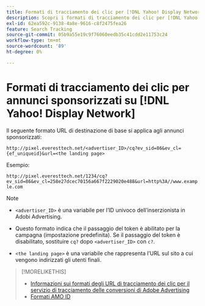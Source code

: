 ```yaml
---
title: Formati di tracciamento dei clic per [!DNL Yahoo! Display Network]
description: Scopri i formati di tracciamento dei clic per [!DNL Yahoo! Display Network] account.
exl-id: 62ea592c-9138-4a8e-9616-c8f2475fea26
feature: Search Tracking
source-git-commit: 05b9a55e19c9f76060eedb35c41cdd2e11753c24
workflow-type: tm+mt
source-wordcount: '89'
ht-degree: 0%

---
```


# Formati di tracciamento dei clic per annunci sponsorizzati su [!DNL Yahoo! Display Network]

Il seguente formato URL di destinazione di base si applica agli annunci sponsorizzati:

`http://pixel.everesttech.net/<advertiser_ID>/cq?ev_sid=86&ev_cl={ef_uniqueid}&url=<the landing page>`

Esempio:

`http://pixel.everesttech.net/1234/cq?ev_sid=86&ev_cl=258e27dcec70156a667f2229020e488&url=http%3A//www.example.com`

>[!NOTE]
>
>* `<advertiser_ID>` è una variabile per l’ID univoco dell’inserzionista in Adobi Advertising.
>
>* Questo formato indica che il passaggio del token è abilitato per la campagna (impostazione predefinita). Se il passaggio del token è disabilitato, sostituire `cq?` dopo `<advertiser_ID>` con `c?`.
>
>* `<the landing page>` è una variabile che rappresenta l’URL sul sito a cui vengono indirizzati gli utenti finali.

>[!MORELIKETHIS]
>
>* [Informazioni sui formati degli URL di tracciamento dei clic per il servizio di tracciamento delle conversioni di Adobe Advertising](formats-click-tracking-about.md)
>* [Formati AMO ID](/help/integrations/analytics/ids.md#amo-id-formats)
